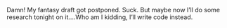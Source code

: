 <!--
id: 182639254
link: http://kevinisom.info/post/182639254/damn-my-fantasy-draft-got-postponed-suck-but
slug: damn-my-fantasy-draft-got-postponed-suck-but
date: Tue Sep 08 2009 18:38:30 GMT+1200 (NZST)
raw: {"blog_name":"kevinisom","id":182639254,"post_url":"http://kevinisom.info/post/182639254/damn-my-fantasy-draft-got-postponed-suck-but","slug":"damn-my-fantasy-draft-got-postponed-suck-but","type":"text","date":"2009-09-08 06:38:30 GMT","timestamp":1252391910,"state":"published","format":"html","reblog_key":"ATHq4W3a","tags":[],"short_url":"http://tmblr.co/Zw68YyAujgM","highlighted":[],"feed_item":"http://twitter.com/kev_nz/statuses/3829651375","from_feed_id":"650289","note_count":0,"title":null,"body":"<p>Damn! My fantasy draft got postponed. Suck. But maybe now I&#8217;ll do some research tonight on it&#8230;.Who am I kidding, I&#8217;ll write code instead.</p>"}
publish: 2009-09-08
tags: 
title: null
-->


Damn! My fantasy draft got postponed. Suck. But maybe now I’ll do some
research tonight on it….Who am I kidding, I’ll write code instead.


